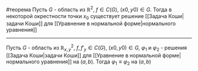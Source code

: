 #теорема
Пусть $G$ - область из $\mathbb{R}^2$, $f \in C(G)$, $(x0, y0) \in G$. Тогда в некоторой окрестности точки $x_0$ существует решение [[Задача Коши|задачи Коши]] для [[Уравнение в нормальной форме|нормального уравнения]]

---

Пусть $G$ - область из $\mathbb{R}^2_{x, y}$, $f, f′_y \in C(G)$, $(x0, y0) \in G$, $\varphi_1$ и $\varphi_2$ - решения [[Задача Коши|задачи Коши]] для [[Уравнение в нормальной форме|нормального уравнения]] на $(a, b)$. Тогда $\varphi_1 \equiv \varphi_2$ на $(a, b)$
